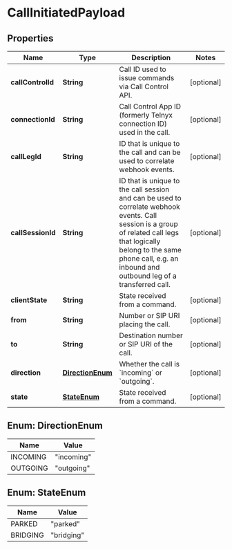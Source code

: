 

# CallInitiatedPayload


## Properties

| Name | Type | Description | Notes |
|------------ | ------------- | ------------- | -------------|
|**callControlId** | **String** | Call ID used to issue commands via Call Control API. |  [optional] |
|**connectionId** | **String** | Call Control App ID (formerly Telnyx connection ID) used in the call. |  [optional] |
|**callLegId** | **String** | ID that is unique to the call and can be used to correlate webhook events. |  [optional] |
|**callSessionId** | **String** | ID that is unique to the call session and can be used to correlate webhook events. Call session is a group of related call legs that logically belong to the same phone call, e.g. an inbound and outbound leg of a transferred call. |  [optional] |
|**clientState** | **String** | State received from a command. |  [optional] |
|**from** | **String** | Number or SIP URI placing the call. |  [optional] |
|**to** | **String** | Destination number or SIP URI of the call. |  [optional] |
|**direction** | [**DirectionEnum**](#DirectionEnum) | Whether the call is &#x60;incoming&#x60; or &#x60;outgoing&#x60;. |  [optional] |
|**state** | [**StateEnum**](#StateEnum) | State received from a command. |  [optional] |



## Enum: DirectionEnum

| Name | Value |
|---- | -----|
| INCOMING | &quot;incoming&quot; |
| OUTGOING | &quot;outgoing&quot; |



## Enum: StateEnum

| Name | Value |
|---- | -----|
| PARKED | &quot;parked&quot; |
| BRIDGING | &quot;bridging&quot; |



